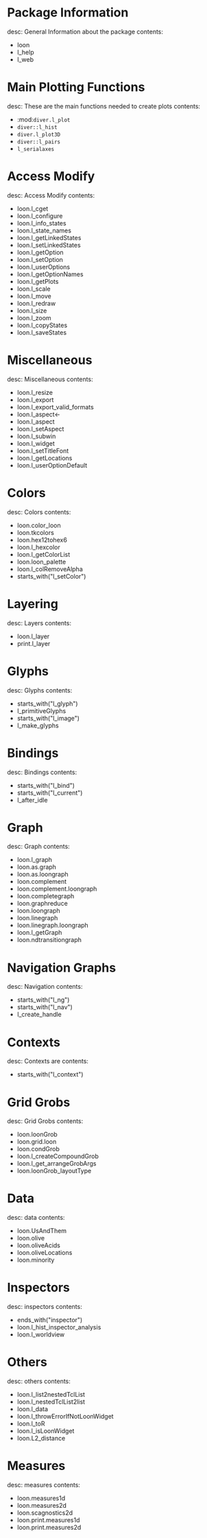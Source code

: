 # Package Information
desc:  General Information about the package
contents:
- loon
- l_help
- l_web
# Main Plotting Functions
desc:  These are the main functions needed to create plots
contents:
- :mod:`diver.l_plot`
- `diver::l_hist`
- `diver.l_plot3D`
- `diver::l_pairs`
- `l_serialaxes`
# Access Modify
desc: Access Modify
contents:
- loon.l_cget
- loon.l_configure
- loon.l_info_states
- loon.l_state_names
- loon.l_getLinkedStates
- loon.l_setLinkedStates
- loon.l_getOption
- loon.l_setOption
- loon.l_userOptions
- loon.l_getOptionNames
- loon.l_getPlots
- loon.l_scale
- loon.l_move
- loon.l_redraw
- loon.l_size
- loon.l_zoom
- loon.l_copyStates
- loon.l_saveStates
# Miscellaneous
desc: Miscellaneous
contents:
- loon.l_resize
- loon.l_export
- loon.l_export_valid_formats
- loon.l_aspect<-
- loon.l_aspect
- loon.l_setAspect
- loon.l_subwin
- loon.l_widget
- loon.l_setTitleFont
- loon.l_getLocations
- loon.l_userOptionDefault

# Colors
desc: Colors
contents:
- loon.color_loon
- loon.tkcolors
- loon.hex12tohex6
- loon.l_hexcolor
- loon.l_getColorList
- loon.loon_palette
- loon.l_colRemoveAlpha
- starts_with("l_setColor")
# Layering
desc: Layers
contents:
- loon.l_layer
- print.l_layer
# Glyphs
desc: Glyphs
contents:
- starts_with("l_glyph")
- l_primitiveGlyphs
- starts_with("l_image")
- l_make_glyphs
# Bindings
desc: Bindings
contents:
- starts_with("l_bind")
- starts_with("l_current")
- l_after_idle
# Graph
desc: Graph
contents:
- loon.l_graph
- loon.as.graph
- loon.as.loongraph
- loon.complement
- loon.complement.loongraph
- loon.completegraph
- loon.graphreduce
- loon.loongraph
- loon.linegraph
- loon.linegraph.loongraph
- loon.l_getGraph
- loon.ndtransitiongraph
# Navigation Graphs
desc: Navigation
contents:
- starts_with("l_ng")
- starts_with("l_nav")
- l_create_handle
# Contexts
desc: Contexts are
contents:
- starts_with("l_context")
# Grid Grobs
desc: Grid Grobs
contents:
- loon.loonGrob
- loon.grid.loon
- loon.condGrob
- loon.l_createCompoundGrob
- loon.l_get_arrangeGrobArgs
- loon.loonGrob_layoutType
# Data
desc: data
contents:
- loon.UsAndThem
- loon.olive
- loon.oliveAcids
- loon.oliveLocations
- loon.minority
# Inspectors
desc: inspectors
contents:
- ends_with("inspector")
- loon.l_hist_inspector_analysis
- loon.l_worldview
# Others
desc: others
contents:
- loon.l_list2nestedTclList
- loon.l_nestedTclList2list
- loon.l_data
- loon.l_throwErrorIfNotLoonWidget
- loon.l_toR
- loon.l_isLoonWidget
- loon.L2_distance
# Measures
desc: measures
contents:
- loon.measures1d
- loon.measures2d
- loon.scagnostics2d
- loon.print.measures1d
- loon.print.measures2d